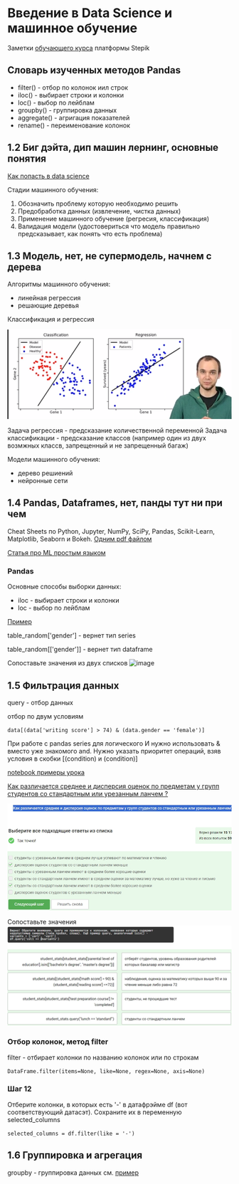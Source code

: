 # Введение в Data Science и машинное обучение
Заметки [обучающего курса](https://stepik.org/course/4852/syllabus) платформы Stepik

## Словарь изученных методов Pandas
* filter() - отбор по колонок иил строк
* iloc() - выбирает строки и колонки
* loc() - выбор по лейблам
* groupby() - группировка данных
* aggregate() - агригация показателей
* rename() - переименование колонок


## 1.2 Биг дэйта, дип машин лернинг, основные понятия
[Как попасть в data science](https://www.youtube.com/watch?v=lDkTNURDIaY)

Стадии машинного обучения:
1. Обозначить проблему которую необходимо решить
2. Предобработка данных (извлечение, чистка данных)
3. Применение машинного обучение (регресия, классификация)
4. Валидация модели (удостовериться что модель правильно предсказывает, как понять что есть проблема)

## 1.3 Модель, нет, не супермодель, начнем с дерева
Алгоритмы машинного обучения:
- линейная регрессия
- решающие деревья

Классификация и регрессия

![image](assets/image/Классификация%20и%20регрессия.png)

Задача регрессия - предсказание количественной переменной
Задача классификации - предсказание классов (например один из двух возмжных классв, запрещенный и не запрещенный багаж)

Модели машинного обучения:
- дерево решиений
- нейронные сети

## 1.4 Pandas, Dataframes, нет, панды тут ни при чем
Cheat Sheets по Python, Jupyter, NumPy, SciPy, Pandas, Scikit-Learn, Matplotlib, Seaborn и Bokeh.
[Одним pdf файлом](assets/python-cheatsheets.pdf)

[Статья про ML простым языком](https://vas3k.ru/blog/machine_learning/)
### Pandas
Основные способы выборки данных:
* iloc - выбирает строки и колонки
* loc - выбор по лейблам

[Пример](assets/1_4_lesson.ipynb)

table_random['gender'] - вернет тип series

table_random[['gender']] - вернет тип dataframe

Сопоставьте значения из двух списков
![image](https://github.com/onword333/stepik-intro-to-ds-and-ml/assets/19665506/7a5c5572-28a2-46ce-aebd-e928009fd528)

## 1.5 Фильтрация данных
query - отбор данных

отбор по двум условиям

    data[(data['writing score'] > 74) & (data.gender == 'female')]
При работе с pandas series для логического И нужно использовать & вместо уже знакомого and. Нужно указать приоритет операций, взяв условия в скобки [(condition) и (condition)]

[notebook примеры урока](https://github.com/onword333/stepik-intro-to-ds-and-ml/blob/main/assets/1_5_lesson.ipynb)

[Как различается среднее и дисперсия оценок по предметам у групп студентов со стандартным или урезанным ланчем ?](assets/1_5_lesson.ipynb)

![image](assets/Шаг%207%20–%20Фильтрация%20данных%20–%20Stepik.jpg)

Сопоставьте значения
![image](assets/Шаг%209%20–%20Фильтрация%20данных.jpg)

### Отбор колонок, метод filter
filter - отбирает колонки по названию колонок или по строкам

    DataFrame.filter(items=None, like=None, regex=None, axis=None)

### Шаг 12
Отберите колонки, в которых есть '-' в датафрэйме df (вот соответствующий датасэт). Сохраните их в переменную selected_columns
    
    selected_columns = df.filter(like = '-')

## 1.6 Группировка и агрегация
groupby - группировка данных см. [пример](assets/1_6_lesson.ipynb)